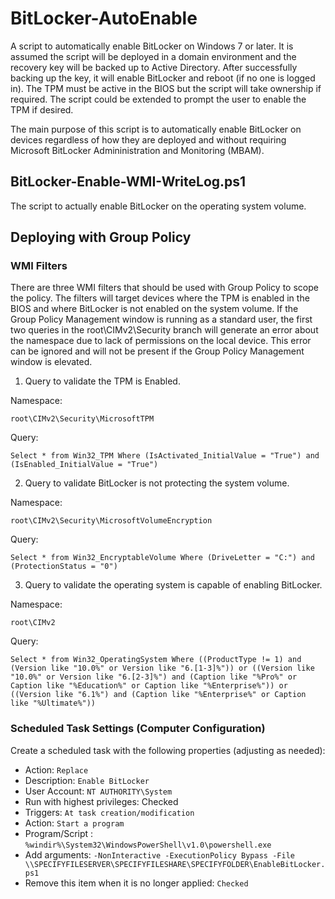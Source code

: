 # BitLocker-AutoEnable
A script to automatically enable BitLocker on Windows 7 or later. It is assumed the script will be deployed in a domain environment and the recovery key will be backed up to Active Directory. After successfully backing up the key, it will enable BitLocker and reboot (if no one is logged in). The TPM must be active in the BIOS but the script will take ownership if required. The script could be extended to prompt the user to enable the TPM if desired.

The main purpose of this script is to automatically enable BitLocker on devices regardless of how they are deployed and without requiring Microsoft BitLocker Admininistration and Monitoring (MBAM).

## BitLocker-Enable-WMI-WriteLog.ps1
The script to actually enable BitLocker on the operating system volume.

## Deploying with Group Policy

### WMI Filters
There are three WMI filters that should be used with Group Policy to scope the policy. The filters will target devices where the TPM is enabled in the BIOS and where BitLocker is not enabled on the system volume. If the Group Policy Management window is running as a standard user, the first two queries in the root\CIMv2\Security branch will generate an error about the namespace due to lack of permissions on the local device. This error can be ignored and will not be present if the Group Policy Management window is elevated.

1. Query to validate the TPM is Enabled.

Namespace:

``root\CIMv2\Security\MicrosoftTPM``

Query:

``Select * from Win32_TPM Where (IsActivated_InitialValue = "True") and (IsEnabled_InitialValue = "True")``

2. Query to validate BitLocker is not protecting the system volume.

Namespace:

``root\CIMv2\Security\MicrosoftVolumeEncryption``

Query:

``Select * from Win32_EncryptableVolume Where (DriveLetter = "C:") and (ProtectionStatus = "0")``

3. Query to validate the operating system is capable of enabling BitLocker.

Namespace:

``root\CIMv2``

Query:

``Select * from Win32_OperatingSystem Where ((ProductType != 1) and (Version like "10.0%" or Version like "6.[1-3]%")) or ((Version like "10.0%" or Version like "6.[2-3]%") and (Caption like "%Pro%" or Caption like "%Education%" or Caption like "%Enterprise%")) or ((Version like "6.1%") and (Caption like "%Enterprise%" or Caption like "%Ultimate%"))``

### Scheduled Task Settings (Computer Configuration)
Create a scheduled task with the following properties (adjusting as needed):

* Action: ``Replace``
* Description: ``Enable BitLocker``
* User Account: ``NT AUTHORITY\System``
* Run with highest privileges: Checked
* Triggers: ``At task creation/modification``
* Action: ``Start a program``
 * Program/Script : ``%windir%\System32\WindowsPowerShell\v1.0\powershell.exe``
 * Add arguments: ``-NonInteractive -ExecutionPolicy Bypass -File \\SPECIFYFILESERVER\SPECIFYFILESHARE\SPECIFYFOLDER\EnableBitLocker.ps1``
* Remove this item when it is no longer applied: ``Checked``